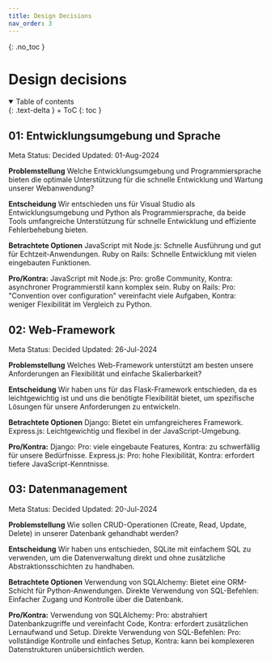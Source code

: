```yaml
---
title: Design Decisions
nav_order: 3
---
```




{: .no_toc }

# Design decisions

<details open markdown="block">
{: .text-delta }
<summary>Table of contents</summary>
+ ToC
{: toc }
</details>


## 01: Entwicklungsumgebung und Sprache
Meta
Status: Decided
Updated: 01-Aug-2024

**Problemstellung**
Welche Entwicklungsumgebung und Programmiersprache bieten die optimale Unterstützung für die schnelle Entwicklung und Wartung unserer Webanwendung?

**Entscheidung**
Wir entschieden uns für Visual Studio als Entwicklungsumgebung und Python als Programmiersprache, da beide Tools umfangreiche Unterstützung für schnelle Entwicklung und effiziente Fehlerbehebung bieten.

**Betrachtete Optionen**
JavaScript mit Node.js: Schnelle Ausführung und gut für Echtzeit-Anwendungen.
Ruby on Rails: Schnelle Entwicklung mit vielen eingebauten Funktionen.

**Pro/Kontra:**
JavaScript mit Node.js: Pro: große Community, Kontra: asynchroner Programmierstil kann komplex sein.
Ruby on Rails: Pro: "Convention over configuration" vereinfacht viele Aufgaben, Kontra: weniger Flexibilität im Vergleich zu Python.


## 02: Web-Framework
Meta
Status: Decided
Updated: 26-Jul-2024

**Problemstellung**
Welches Web-Framework unterstützt am besten unsere Anforderungen an Flexibilität und einfache Skalierbarkeit?

**Entscheidung**
Wir haben uns für das Flask-Framework entschieden, da es leichtgewichtig ist und uns die benötigte Flexibilität bietet, um spezifische Lösungen für unsere Anforderungen zu entwickeln.

**Betrachtete Optionen**
Django: Bietet ein umfangreicheres Framework.
Express.js: Leichtgewichtig und flexibel in der JavaScript-Umgebung.

**Pro/Kontra:**
Django: Pro: viele eingebaute Features, Kontra: zu schwerfällig für unsere Bedürfnisse.
Express.js: Pro: hohe Flexibilität, Kontra: erfordert tiefere JavaScript-Kenntnisse.


## 03: Datenmanagement
Meta
Status: Decided
Updated: 20-Jul-2024

**Problemstellung**
Wie sollen CRUD-Operationen (Create, Read, Update, Delete) in unserer Datenbank gehandhabt werden?

**Entscheidung**
Wir haben uns entschieden, SQLite mit einfachem SQL zu verwenden, um die Datenverwaltung direkt und ohne zusätzliche Abstraktionsschichten zu handhaben.

**Betrachtete Optionen**
Verwendung von SQLAlchemy: Bietet eine ORM-Schicht für Python-Anwendungen.
Direkte Verwendung von SQL-Befehlen: Einfacher Zugang und Kontrolle über die Datenbank.

**Pro/Kontra:**
Verwendung von SQLAlchemy: Pro: abstrahiert Datenbankzugriffe und vereinfacht Code, Kontra: erfordert zusätzlichen Lernaufwand und Setup.
Direkte Verwendung von SQL-Befehlen: Pro: vollständige Kontrolle und einfaches Setup, Kontra: kann bei komplexeren Datenstrukturen unübersichtlich werden.
